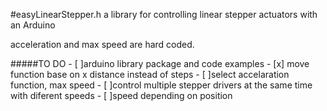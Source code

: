 #easyLinearStepper.h
a library for controlling linear stepper actuators with an Arduino

acceleration and max speed are hard coded.

#####TO DO
    - [ ]arduino library package and code examples
    - [x] move function base on x distance instead of steps
    - [ ]select accelaration function, max speed
    - [ ]control multiple stepper drivers at the same time with diferent speeds
    - [ ]speed depending on position
